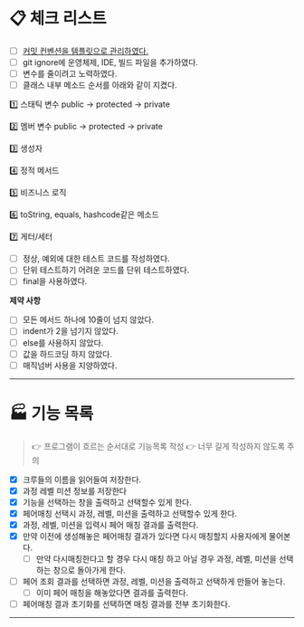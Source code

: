 # 📋 체크 리스트

- [ ]  [커밋 컨벤션을 템플릿으로 관리하였다.](https://goto-pangyo.tistory.com/202)
- [ ]  git ignore에 운영체제, IDE, 빌드 파일을 추가하였다.
- [ ]  변수를 줄이려고 노력하였다.
- [ ]  클래스 내부 메소드 순서를 아래와 같이 지켰다.

  1️⃣ 스태틱 변수 public → protected → private

  2️⃣ 멤버 변수 public → protected → private

  3️⃣ 생성자

  4️⃣ 정적 메서드

  5️⃣ 비즈니스 로직

  6️⃣ toString, equals, hashcode같은 메소드

  7️⃣ 게터/세터

- [ ]  정상, 예외에 대한 테스트 코드를 작성하였다.
- [ ]  단위 테스트하기 어려운 코드를 단위 테스트하였다.
- [ ]  final을 사용하였다.

**제약 사항**

- [ ]  모든 메서드 하나에 10줄이 넘지 않았다.
- [ ]  indent가 2을 넘기지 않았다.
- [ ]  else를 사용하지 않았다.
- [ ]  값을 하드코딩 하지 않았다.
- [ ]  매직넘버 사용을 지양하였다.

---

# 🏭 기능 목록

> 👉 프로그램이 흐르는 순서대로 기능목록 작성
👉 너무 길게 작성하지 않도록 주의
>
- [x]  크루들의 이름을 읽어들여 저장한다.
- [x]  과정 레벨 미션 정보를 저장한다
- [x]  기능을 선택하는 창을 출력하고 선택할수 있게 한다.
- [x]  페어매칭 선택시 과정, 레벨, 미션을 출력하고 선택할수 있게 한다.
- [x]  과정, 레벨, 미션을 입력시 페어 매칭 결과를 출력한다.
- [x]  만약 이전에 생성해놓은 페어매칭 결과가 있다면 다시 매칭할지 사용자에게 물어본다.
    - [ ]  만약 다시매칭한다고 할 경우 다시 매칭 하고 아닐 경우 과정, 레벨, 미션을 선택하는 창으로 돌아가게 한다.
- [ ]  페어 조회 결과를 선택하면 과정, 레벨, 미션을 출력하고 선택하게 만들어 놓는다.
    - [ ]  이미 페어 매칭을 해놓았다면 결과를 출력한다.
- [ ]  페어매칭 결과 초기화를 선택하면 매칭 결과를 전부 초기화한다.

---